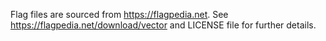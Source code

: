 Flag files are sourced from https://flagpedia.net.
See https://flagpedia.net/download/vector and LICENSE file for further details.